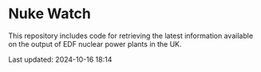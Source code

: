 # Nuke Watch

This repository includes code for retrieving the latest information available on the output of EDF nuclear power plants in the UK.

Last updated: 2024-10-16 18:14
